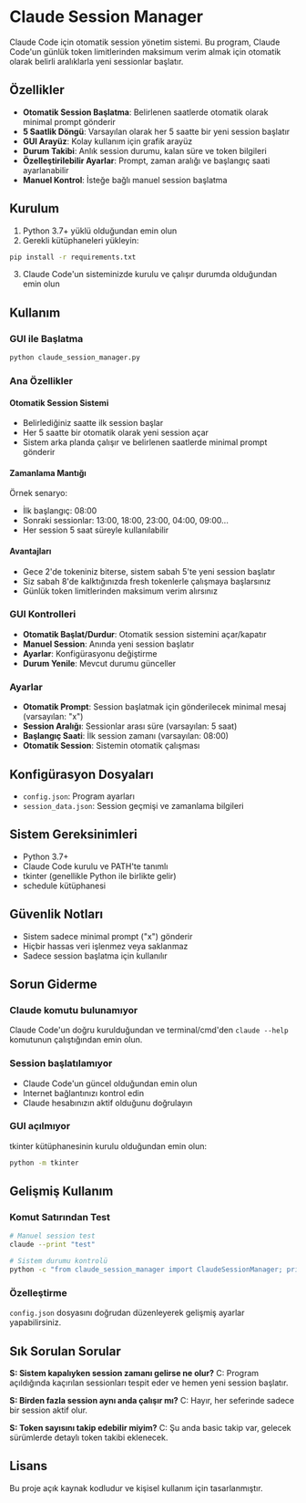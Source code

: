 # Claude Session Manager

Claude Code için otomatik session yönetim sistemi. Bu program, Claude Code'un günlük token limitlerinden maksimum verim almak için otomatik olarak belirli aralıklarla yeni sessionlar başlatır.

## Özellikler

- **Otomatik Session Başlatma**: Belirlenen saatlerde otomatik olarak minimal prompt gönderir
- **5 Saatlik Döngü**: Varsayılan olarak her 5 saatte bir yeni session başlatır
- **GUI Arayüz**: Kolay kullanım için grafik arayüz
- **Durum Takibi**: Anlık session durumu, kalan süre ve token bilgileri
- **Özelleştirilebilir Ayarlar**: Prompt, zaman aralığı ve başlangıç saati ayarlanabilir
- **Manuel Kontrol**: İsteğe bağlı manuel session başlatma

## Kurulum

1. Python 3.7+ yüklü olduğundan emin olun
2. Gerekli kütüphaneleri yükleyin:
```bash
pip install -r requirements.txt
```

3. Claude Code'un sisteminizde kurulu ve çalışır durumda olduğundan emin olun

## Kullanım

### GUI ile Başlatma
```bash
python claude_session_manager.py
```

### Ana Özellikler

#### Otomatik Session Sistemi
- Belirlediğiniz saatte ilk session başlar
- Her 5 saatte bir otomatik olarak yeni session açar
- Sistem arka planda çalışır ve belirlenen saatlerde minimal prompt gönderir

#### Zamanlama Mantığı
Örnek senaryo:
- İlk başlangıç: 08:00
- Sonraki sessionlar: 13:00, 18:00, 23:00, 04:00, 09:00...
- Her session 5 saat süreyle kullanılabilir

#### Avantajları
- Gece 2'de tokeniniz biterse, sistem sabah 5'te yeni session başlatır
- Siz sabah 8'de kalktığınızda fresh tokenlerle çalışmaya başlarsınız
- Günlük token limitlerinden maksimum verim alırsınız

### GUI Kontrolleri

- **Otomatik Başlat/Durdur**: Otomatik session sistemini açar/kapatır
- **Manuel Session**: Anında yeni session başlatır
- **Ayarlar**: Konfigürasyonu değiştirme
- **Durum Yenile**: Mevcut durumu günceller

### Ayarlar

- **Otomatik Prompt**: Session başlatmak için gönderilecek minimal mesaj (varsayılan: "x")
- **Session Aralığı**: Sessionlar arası süre (varsayılan: 5 saat)
- **Başlangıç Saati**: İlk session zamanı (varsayılan: 08:00)
- **Otomatik Session**: Sistemin otomatik çalışması

## Konfigürasyon Dosyaları

- `config.json`: Program ayarları
- `session_data.json`: Session geçmişi ve zamanlama bilgileri

## Sistem Gereksinimleri

- Python 3.7+
- Claude Code kurulu ve PATH'te tanımlı
- tkinter (genellikle Python ile birlikte gelir)
- schedule kütüphanesi

## Güvenlik Notları

- Sistem sadece minimal prompt ("x") gönderir
- Hiçbir hassas veri işlenmez veya saklanmaz
- Sadece session başlatma için kullanılır

## Sorun Giderme

### Claude komutu bulunamıyor
Claude Code'un doğru kurulduğundan ve terminal/cmd'den `claude --help` komutunun çalıştığından emin olun.

### Session başlatılamıyor
- Claude Code'un güncel olduğundan emin olun
- Internet bağlantınızı kontrol edin
- Claude hesabınızın aktif olduğunu doğrulayın

### GUI açılmıyor
tkinter kütüphanesinin kurulu olduğundan emin olun:
```bash
python -m tkinter
```

## Gelişmiş Kullanım

### Komut Satırından Test
```bash
# Manuel session test
claude --print "test"

# Sistem durumu kontrolü
python -c "from claude_session_manager import ClaudeSessionManager; print(ClaudeSessionManager().get_session_status())"
```

### Özelleştirme
`config.json` dosyasını doğrudan düzenleyerek gelişmiş ayarlar yapabilirsiniz.

## Sık Sorulan Sorular

**S: Sistem kapalıyken session zamanı gelirse ne olur?**
C: Program açıldığında kaçırılan sessionları tespit eder ve hemen yeni session başlatır.

**S: Birden fazla session aynı anda çalışır mı?**
C: Hayır, her seferinde sadece bir session aktif olur.

**S: Token sayısını takip edebilir miyim?**
C: Şu anda basic takip var, gelecek sürümlerde detaylı token takibi eklenecek.

## Lisans

Bu proje açık kaynak kodludur ve kişisel kullanım için tasarlanmıştır.